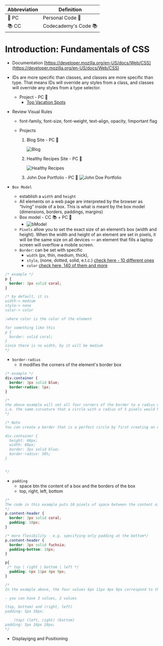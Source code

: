 | Abbreviation | Definition |
|-------------|------------|
| 🔑 PC      | Personal Code 🔑 |
| 📚 CC      | Codecademy's Code 📚 |


# Introduction: Fundamentals of CSS

- Documentation [https://developer.mozilla.org/en-US/docs/Web/CSS](https://developer.mozilla.org/en-US/docs/Web/CSS)
- IDs are more specific than classes, and classes are more specific than type. That means IDs will override any styles from a class, and classes will override any styles from a type selector.
  - Project -  PC 🔑 
    - [Top Vacation Spots](./Top_Vacation_Spots/)
- Review Visual Rules

  - font-family, font-size, font-weight, text-align, opacity, !important flag
  - Projects

    1. Blog Site -  PC 🔑 

        ![Blog](./Visual_Rules_Blog/image.png)

    2. Healthy Recipes Site -  PC 🔑 

        ![Healthy Recipes](./Healthy_Recipes/image.png)

    3. John Doe Portfolio  -  PC 🔑 
        ![John Doe Portfolio](./John_Doe_Portfolio/image.png)

- `Box Model`
    - establish a `width` and `height`
    - All elements on a web page are interpreted by the browser as “living” inside of a box. This is what is meant by the box model (dimensions, borders, paddings, margins)
    - Box model - CC 📚 + PC 🔑 
        - ![bModel](./FromCC/bModel/image.png)
    - `Pixels` allow you to set the exact size of an element’s box (width and height). When the width and height of an element are set in pixels, it will be the same size on all devices — an element that fills a laptop screen will overflow a mobile screen.
    -  `Border`: can be set with specific 
        - `width` (px, thin, medium, thick), 
        - `style`, (none, dotted, solid, e.t.c.) [check here - 10 different ones](https://developer.mozilla.org/en-US/docs/Web/CSS/border-style#values)
        - `color` [check here, 140 of them and more ](https://developer.mozilla.org/en-US/docs/Web/CSS/color_value)
```css
/* example */
p {
  border: 3px solid coral;
}

/* by default, it is
width-> medium 
style-> none 
color-> color

:where color is the color of the element

for something like this
p {
  border: solid coral;
}
since there is no width, by it will be medium
*/

```

- `border-radius`
    - it modifies the corners of the element's border box

```css
/* example */
div.container {
  border: 3px solid blue;
  border-radius: 5px;
}

/* 
the above example will set all four corners of the border to a radius of 5 pixel
i.e. the same curvature that a circle with a radius of 5 pixels would have
*/

/* Note
You can create a border that is a perfect circle by first creating an element with the same width and height, and then setting the radius equal to half the width of the box, which is 50%.

div.container {
  height: 60px;
  width: 60px;
  border: 3px solid blue;
  border-radius: 50%;
}


*/
```

- `padding`
    - space btn the content of a box and the borders of the box
    - top, right, left, bottom

```css
/*
The code in this example puts 10 pixels of space between the content of the paragraph (the text) and the borders, on all four sides 
*/
p.content-header {
  border: 3px solid coral;
  padding: 10px;
}

/* more flexibility - e.g. specifying only padding at the bottom*/
p.content-header {
  border: 3px solid fuchsia;
  padding-bottom: 10px;
}

p{
 /* top | right | bottom | left */
  padding: 6px 11px 4px 9px;
}

/* 
In the example above, the four values 6px 11px 4px 9px correspond to the amount of padding on each side, in a clockwise rotation. 

- you can have 3 values, 2 values

(top, bottom) and (right, left)
padding: 5px 10px;

    (top) (left, right) (bottom)
padding: 5px 10px 20px;
*/


```


- Displayigng and Positioning
